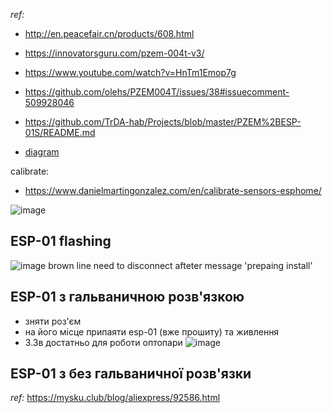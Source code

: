 _ref:_
- http://en.peacefair.cn/products/608.html
- https://innovatorsguru.com/pzem-004t-v3/
- https://www.youtube.com/watch?v=HnTm1Emop7g

- https://github.com/olehs/PZEM004T/issues/38#issuecomment-509928046
- https://github.com/TrDA-hab/Projects/blob/master/PZEM%2BESP-01S/README.md
- [diagram](https://github.com/TheHWcave/Peacefair-PZEM-004T-)

calibrate:
- https://www.danielmartingonzalez.com/en/calibrate-sensors-esphome/


![image](https://github.com/victron/pzem-00t-v3-esphome/assets/8330202/ad63986b-aa90-4776-9057-165ff68ff4d9)

## ESP-01 flashing
![image](https://github.com/victron/pzem-00t-v3-esphome/assets/8330202/c6ef3b56-0055-4019-9f20-8cf8bffb7184)
brown line need to disconnect afteter message 'prepaing install'


## ESP-01 з гальваничною розв'язкою
- зняти роз'єм
- на його місце припаяти esp-01 (вже прошиту) та живлення
- 3.3в достатньо для роботи оптопари
![image](https://github.com/victron/pzem-00t-v3-esphome/assets/8330202/f2407423-5254-4c8d-9a53-d05fc8997336)


## ESP-01 з без гальваничної розв'язки
_ref:_ https://mysku.club/blog/aliexpress/92586.html
